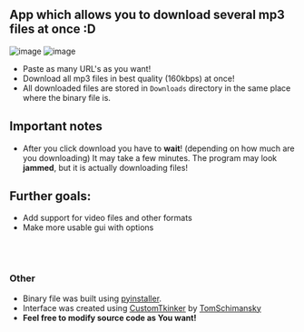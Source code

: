 ## App which allows you to download several mp3 files at once :D
![image](https://user-images.githubusercontent.com/68988781/205488124-116cad31-fd49-43de-af98-c931ee274f0d.png)
![image](https://user-images.githubusercontent.com/68988781/205488520-89c0ee52-ae67-48cd-918e-72e96ce79789.png)

- Paste as many URL's as you want!
- Download all mp3 files in best quality (160kbps) at once!
- All downloaded files are stored in `Downloads` directory in the same place where the binary file is.

## Important notes
- After you click download you have to **wait**! (depending on how much are you downloading) It may take a few minutes. The program may look **jammed**, but it is actually downloading files!

## Further goals:
- Add support for video files and other formats
- Make more usable gui with options

<br><br>

### Other
- Binary file was built using [pyinstaller](https://pyinstaller.org/en/stable/).
- Interface was created using [CustomTkinker](https://github.com/TomSchimansky/CustomTkinter) by [TomSchimansky](https://github.com/TomSchimansky)
- **Feel free to modify source code as You want!**
